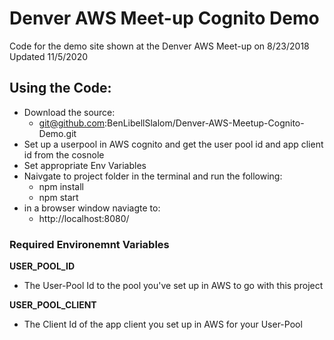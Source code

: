 # Denver AWS Meet-up Cognito Demo

Code for the demo site shown at the Denver AWS Meet-up on 8/23/2018
Updated 11/5/2020

## Using the Code:
* Download the source:
  * git@github.com:BenLibellSlalom/Denver-AWS-Meetup-Cognito-Demo.git
* Set up a userpool in AWS cognito and get the user pool id and app client id from the cosnole
* Set appropriate Env Variables 
* Naivgate to project folder in the terminal and run the following: 
  * npm install
  * npm start
* in a browser window naviagte to:
  * http://localhost:8080/

### Required Environemnt Variables
**USER_POOL_ID**
* The User-Pool Id to the pool you've set up in AWS to go with this project

**USER_POOL_CLIENT**
* The Client Id of the app client you set up in AWS for your User-Pool
